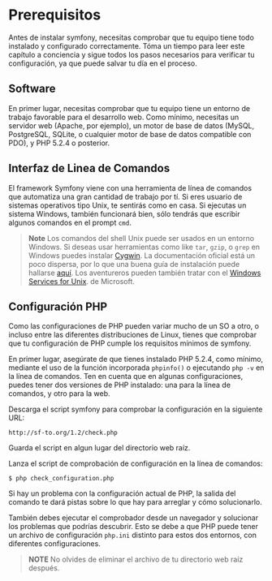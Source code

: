 Prerequisitos
=============

Antes de instalar symfony, necesitas comprobar que tu equipo tiene todo instalado 
y configurado correctamente. Tóma un tiempo para leer este capítulo a conciencia
y sigue todos los pasos necesarios para verificar tu configuración, ya que puede 
salvar tu día en el proceso.

Software
---------

En primer lugar, necesitas comprobar que tu equipo tiene un entorno de trabajo 
favorable para el desarrollo web. Como mínimo, necesitas un servidor web (Apache, 
por ejemplo), un motor de base de datos (MySQL, PostgreSQL, SQLite, o cualquier 
motor de base de datos compatible con PDO), y PHP 5.2.4 o posterior.

Interfaz de Linea de Comandos
-----------------------------

El framework Symfony viene con una herramienta de línea de comandos que automatiza 
una gran cantidad de trabajo por tí. Si eres usuario de sistemas operativos tipo 
Unix, te sentirás como en casa. Si ejecutas un sistema Windows, también funcionará 
bien, sólo tendrás que escribir algunos comandos en el prompt `cmd`.

>**Note**
>Los comandos del shell Unix puede ser usados en un entorno Windows.
>Si deseas usar herramientas como like `tar`, `gzip`, o `grep` en Windows 
>puedes instalar [Cygwin](http://cygwin.com/).  La documentación oficial está 
>un poco dispersa, por lo que una buena guía de instalación puede hallarse 
>[aquí](http://www.soe.ucsc.edu/~you/notes/cygwin-install.html).
>Los aventureros pueden también tratar con el 
>[Windows Services for Unix](http://technet.microsoft.com/en-gb/interopmigration/bb380242.aspx).
>de Microsoft.

Configuración PHP
-----------------

Como las configuraciones de PHP pueden variar mucho de un SO a otro, o incluso 
entre las diferentes distribuciones de Linux, tienes que comprobar que tu 
configuración de PHP cumple los requisitos mínimos de symfony. 

En primer lugar, asegúrate de que tienes instalado PHP 5.2.4, como mínimo, 
mediante el uso de la función incorporada `phpinfo()` o ejecutando `php -v` en 
la línea de comandos. Ten en cuenta que en algunas configuraciones, puedes tener 
dos versiones de PHP instalado: una para la línea de comandos, y otro para la web. 

Descarga el script symfony para comprobar la configuración en la siguiente URL:

    http://sf-to.org/1.2/check.php

Guarda el script en algun lugar del directorio web raíz.

Lanza el script de comprobación de configuración en la línea de comandos:

    $ php check_configuration.php

Si hay un problema con la configuración actual de PHP, la salida del comando te 
dará pistas sobre lo que hay para arreglar y cómo solucionarlo. 

También debes ejecutar el comprobador desde un navegador y solucionar los problemas 
que podrías descubrir. Esto se debe a que PHP puede tener un archivo de configuración 
`php.ini` distinto para estos dos entornos, con diferentes configuraciones.

>**NOTE**
>No olvides de eliminar el archivo de tu directorio web raíz después.
